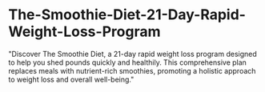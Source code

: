 # The-Smoothie-Diet-21-Day-Rapid-Weight-Loss-Program
"Discover The Smoothie Diet, a 21-day rapid weight loss program designed to help you shed pounds quickly and healthily. This comprehensive plan replaces meals with nutrient-rich smoothies, promoting a holistic approach to weight loss and overall well-being."
